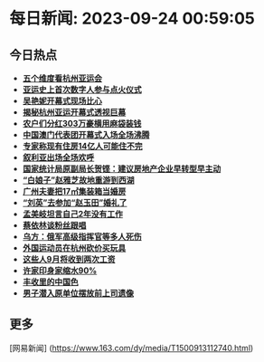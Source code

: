 
# 每日新闻: 2023-09-24 00:59:05
## 今日热点

- **[五个维度看杭州亚运会](https://www.163.com/search?keyword=%E4%BA%94%E4%B8%AA%E7%BB%B4%E5%BA%A6%E7%9C%8B%E6%9D%AD%E5%B7%9E%E4%BA%9A%E8%BF%90%E4%BC%9A)**
- **[亚运史上首次数字人参与点火仪式](https://www.163.com/search?keyword=%E4%BA%9A%E8%BF%90%E5%8F%B2%E4%B8%8A%E9%A6%96%E6%AC%A1%E6%95%B0%E5%AD%97%E4%BA%BA%E5%8F%82%E4%B8%8E%E7%82%B9%E7%81%AB%E4%BB%AA%E5%BC%8F)**
- **[吴艳妮开幕式现场比心](https://www.163.com/search?keyword=%E5%90%B4%E8%89%B3%E5%A6%AE%E5%BC%80%E5%B9%95%E5%BC%8F%E7%8E%B0%E5%9C%BA%E6%AF%94%E5%BF%83)**
- **[揭秘杭州亚运开幕式透视巨幕](https://www.163.com/search?keyword=%E6%8F%AD%E7%A7%98%E6%9D%AD%E5%B7%9E%E4%BA%9A%E8%BF%90%E5%BC%80%E5%B9%95%E5%BC%8F%E9%80%8F%E8%A7%86%E5%B7%A8%E5%B9%95)**
- **[农户们分红303万豪横用麻袋装钱](https://www.163.com/search?keyword=%E5%86%9C%E6%88%B7%E4%BB%AC%E5%88%86%E7%BA%A2303%E4%B8%87%E8%B1%AA%E6%A8%AA%E7%94%A8%E9%BA%BB%E8%A2%8B%E8%A3%85%E9%92%B1)**
- **[中国澳门代表团开幕式入场全场沸腾](https://www.163.com/search?keyword=%E4%B8%AD%E5%9B%BD%E6%BE%B3%E9%97%A8%E4%BB%A3%E8%A1%A8%E5%9B%A2%E5%BC%80%E5%B9%95%E5%BC%8F%E5%85%A5%E5%9C%BA%E5%85%A8%E5%9C%BA%E6%B2%B8%E8%85%BE)**
- **[专家称现有住房14亿人可能住不完](https://www.163.com/search?keyword=%E4%B8%93%E5%AE%B6%E7%A7%B0%E7%8E%B0%E6%9C%89%E4%BD%8F%E6%88%BF14%E4%BA%BF%E4%BA%BA%E5%8F%AF%E8%83%BD%E4%BD%8F%E4%B8%8D%E5%AE%8C)**
- **[叙利亚出场全场欢呼](https://www.163.com/search?keyword=%E5%8F%99%E5%88%A9%E4%BA%9A%E5%87%BA%E5%9C%BA%E5%85%A8%E5%9C%BA%E6%AC%A2%E5%91%BC)**
- **[国家统计局原副局长贺铿：建议房地产企业早转型早主动](https://www.163.com/search?keyword=%E5%9B%BD%E5%AE%B6%E7%BB%9F%E8%AE%A1%E5%B1%80%E5%8E%9F%E5%89%AF%E5%B1%80%E9%95%BF%E8%B4%BA%E9%93%BF%EF%BC%9A%E5%BB%BA%E8%AE%AE%E6%88%BF%E5%9C%B0%E4%BA%A7%E4%BC%81%E4%B8%9A%E6%97%A9%E8%BD%AC%E5%9E%8B%E6%97%A9%E4%B8%BB%E5%8A%A8)**
- **[“白娘子”赵雅芝故地重游到西湖](https://www.163.com/search?keyword=%E2%80%9C%E7%99%BD%E5%A8%98%E5%AD%90%E2%80%9D%E8%B5%B5%E9%9B%85%E8%8A%9D%E6%95%85%E5%9C%B0%E9%87%8D%E6%B8%B8%E5%88%B0%E8%A5%BF%E6%B9%96)**
- **[广州夫妻把17㎡集装箱当婚房](https://www.163.com/search?keyword=%E5%B9%BF%E5%B7%9E%E5%A4%AB%E5%A6%BB%E6%8A%8A17%E3%8E%A1%E9%9B%86%E8%A3%85%E7%AE%B1%E5%BD%93%E5%A9%9A%E6%88%BF)**
- **[“刘英”去参加“赵玉田”婚礼了](https://www.163.com/search?keyword=%E2%80%9C%E5%88%98%E8%8B%B1%E2%80%9D%E5%8E%BB%E5%8F%82%E5%8A%A0%E2%80%9C%E8%B5%B5%E7%8E%89%E7%94%B0%E2%80%9D%E5%A9%9A%E7%A4%BC%E4%BA%86)**
- **[孟美岐坦言自己2年没有工作](https://www.163.com/search?keyword=%E5%AD%9F%E7%BE%8E%E5%B2%90%E5%9D%A6%E8%A8%80%E8%87%AA%E5%B7%B12%E5%B9%B4%E6%B2%A1%E6%9C%89%E5%B7%A5%E4%BD%9C)**
- **[蔡依林谈粉丝跟唱](https://www.163.com/search?keyword=%E8%94%A1%E4%BE%9D%E6%9E%97%E8%B0%88%E7%B2%89%E4%B8%9D%E8%B7%9F%E5%94%B1)**
- **[乌方：俄军高级指挥官等多人死伤](https://www.163.com/search?keyword=%E4%B9%8C%E6%96%B9%EF%BC%9A%E4%BF%84%E5%86%9B%E9%AB%98%E7%BA%A7%E6%8C%87%E6%8C%A5%E5%AE%98%E7%AD%89%E5%A4%9A%E4%BA%BA%E6%AD%BB%E4%BC%A4)**
- **[外国运动员在杭州砍价买玩具](https://www.163.com/search?keyword=%E5%A4%96%E5%9B%BD%E8%BF%90%E5%8A%A8%E5%91%98%E5%9C%A8%E6%9D%AD%E5%B7%9E%E7%A0%8D%E4%BB%B7%E4%B9%B0%E7%8E%A9%E5%85%B7)**
- **[这些人9月将收到两次工资](https://www.163.com/search?keyword=%E8%BF%99%E4%BA%9B%E4%BA%BA9%E6%9C%88%E5%B0%86%E6%94%B6%E5%88%B0%E4%B8%A4%E6%AC%A1%E5%B7%A5%E8%B5%84)**
- **[许家印身家缩水90%](https://www.163.com/search?keyword=%E8%AE%B8%E5%AE%B6%E5%8D%B0%E8%BA%AB%E5%AE%B6%E7%BC%A9%E6%B0%B490%25)**
- **[丰收里的中国色](https://www.163.com/search?keyword=%E4%B8%B0%E6%94%B6%E9%87%8C%E7%9A%84%E4%B8%AD%E5%9B%BD%E8%89%B2)**
- **[男子潜入原单位摆放前上司遗像](https://www.163.com/search?keyword=%E7%94%B7%E5%AD%90%E6%BD%9C%E5%85%A5%E5%8E%9F%E5%8D%95%E4%BD%8D%E6%91%86%E6%94%BE%E5%89%8D%E4%B8%8A%E5%8F%B8%E9%81%97%E5%83%8F)**

## 更多
[网易新闻] (https://www.163.com/dy/media/T1500913112740.html)
